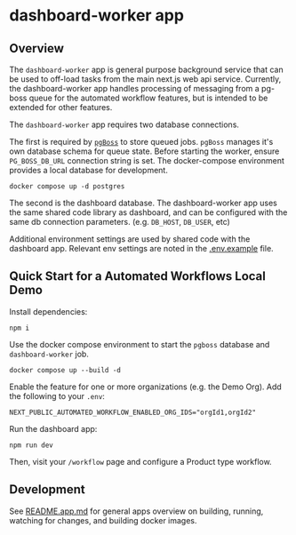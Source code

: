 # dashboard-worker app

## Overview

The `dashboard-worker` app is general purpose background service that can be
used to off-load tasks from the main next.js web api service. Currently, the
dashboard-worker app handles processing of messaging from a pg-boss queue for
the automated workflow features, but is intended to be extended for other
features.

The `dashboard-worker` app requires two database connections.


The first is required by [`pgBoss`][pgBoss] to store queued jobs. `pgBoss`
manages it's own database schema for queue state. Before starting the worker,
ensure `PG_BOSS_DB_URL` connection string is set. The docker-compose environment
provides a local database for development.

    docker compose up -d postgres

The second is the dashboard database. The dashboard-worker app uses the same
shared code library as dashboard, and can be configured with the same db
connection parameters. (e.g. `DB_HOST`, `DB_USER`, etc)

Additional environment settings are used by shared code with the dashboard app.
Relevant env settings are noted in the [.env.example](./.env.example) file.

[pgBoss]: https://github.com/timgit/pg-boss/blob/master/docs/readme.md

## Quick Start for a Automated Workflows Local Demo

Install dependencies:

    npm i

Use the docker compose environment to start the `pgboss` database and
`dashboard-worker` job.

    docker compose up --build -d

Enable the feature for one or more organizations (e.g. the Demo Org). Add the
following to your `.env`:

    NEXT_PUBLIC_AUTOMATED_WORKFLOW_ENABLED_ORG_IDS="orgId1,orgId2"

Run the dashboard app:

    npm run dev

Then, visit your `/workflow` page and configure a Product type workflow.

## Development

See [README.app.md](../../README.apps.md) for general apps overview on building,
running, watching for changes, and building docker images.
